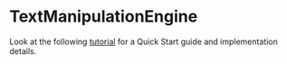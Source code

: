 # TextManipulationEngine

Look at the following [tutorial](https://docs.prediction.io/demo/textclassification/) for a Quick Start guide and implementation details.